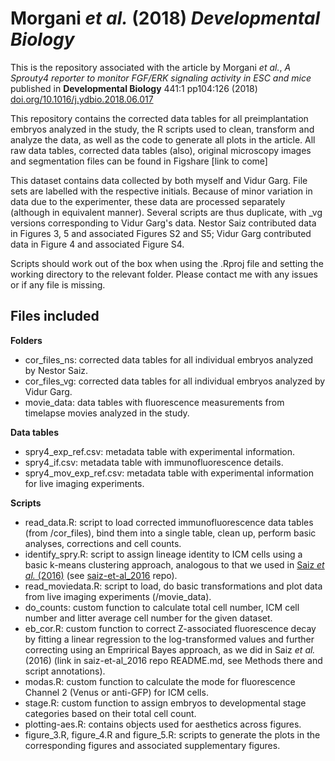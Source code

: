 # Morgani _et al._ (2018) _Developmental Biology_

This is the repository associated with the article by Morgani _et al._, _A Sprouty4 reporter to monitor FGF/ERK signaling activity in ESC and mice_ published in **Developmental Biology** 441:1 pp104:126 (2018) [doi.org/10.1016/j.ydbio.2018.06.017](https://doi.org/10.1016/j.ydbio.2018.06.017)

This repository contains the corrected data tables for all preimplantation embryos analyzed in the study, the R scripts used to clean, transform and analyze the data, as well as the code to generate all plots in the article. All raw data tables, corrected data tables (also), original microscopy images and segmentation files can be found in Figshare [link to come]

This dataset contains data collected by both myself and Vidur Garg. File sets are labelled with the respective initials. Because of minor variation in data due to the experimenter, these data are processed separately (although in equivalent manner). Several scripts are thus duplicate, with _vg versions corresponding to Vidur Garg's data. Nestor Saiz contributed data in Figures 3, 5 and associated Figures S2 and S5; Vidur Garg contributed data in Figure 4 and associated Figure S4.

Scripts should work out of the box when using the .Rproj file and setting the working directory to the relevant folder. Please contact me with any issues or if any file is missing.

## Files included

**Folders**

* cor_files_ns: corrected data tables for all individual embryos analyzed by Nestor Saiz.
* cor_files_vg: corrected data tables for all individual embryos analyzed by Vidur Garg.
* movie_data: data tables with fluorescence measurements from timelapse movies analyzed in the study. 

**Data tables**

* spry4_exp_ref.csv: metadata table with experimental information.
* spry4_if.csv: metadata table with immunofluorescence details.
* spry4_mov_exp_ref.csv: metadata table with experimental information for live imaging experiments.

**Scripts**

* read_data.R: script to load corrected immunofluorescence data tables (from /cor_files), bind them into a single table, clean up, perform basic analyses, corrections and cell counts. 
* identify_spry.R: script to assign lineage identity to ICM cells using a basic k-means clustering approach, analogous to that we used in [Saiz _et al._ (2016)](https://www.nature.com/articles/ncomms13463) (see [saiz-et-al_2016](https://github.com/nestorsaiz/saiz-et-al_2016) repo).
* read_moviedata.R: script to load, do basic transformations and plot data from live imaging experiments (/movie_data). 
* do_counts: custom function to calculate total cell number, ICM cell number and litter average cell number for the given dataset.
* eb_cor.R: custom function to correct Z-associated fluorescence decay by fitting a linear regression to the log-transformed values and further correcting using an Emprirical Bayes approach, as we did in Saiz _et al._ (2016) (link in saiz-et-al_2016 repo README.md, see Methods there and script annotations).
* modas.R: custom function to calculate the mode for fluorescence Channel 2 (Venus or anti-GFP) for ICM cells.
* stage.R: custom function to assign embryos to developmental stage categories based on their total cell count.
* plotting-aes.R: contains objects used for aesthetics across figures.
* figure_3.R, figure_4.R and figure_5.R: scripts to generate the plots in the corresponding figures and associated supplementary figures.

